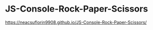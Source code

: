 # JS-Console-Rock-Paper-Scissors
 
https://neacsuflorin9908.github.io/JS-Console-Rock-Paper-Scissors/
